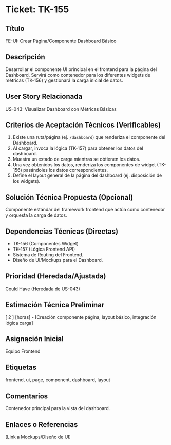 # Ticket: TK-155

## Título
FE-UI: Crear Página/Componente Dashboard Básico

## Descripción
Desarrollar el componente UI principal en el frontend para la página del Dashboard. Servirá como contenedor para los diferentes widgets de métricas (TK-156) y gestionará la carga inicial de datos.

## User Story Relacionada
US-043: Visualizar Dashboard con Métricas Básicas

## Criterios de Aceptación Técnicos (Verificables)
1.  Existe una ruta/página (ej. `/dashboard`) que renderiza el componente del Dashboard.
2.  Al cargar, invoca la lógica (TK-157) para obtener los datos del dashboard.
3.  Muestra un estado de carga mientras se obtienen los datos.
4.  Una vez obtenidos los datos, renderiza los componentes de widget (TK-156) pasándoles los datos correspondientes.
5.  Define el layout general de la página del dashboard (ej. disposición de los widgets).

## Solución Técnica Propuesta (Opcional)
Componente estándar del framework frontend que actúa como contenedor y orquesta la carga de datos.

## Dependencias Técnicas (Directas)
* TK-156 (Componentes Widget)
* TK-157 (Lógica Frontend API)
* Sistema de Routing del Frontend.
* Diseño de UI/Mockups para el Dashboard.

## Prioridad (Heredada/Ajustada)
Could Have (Heredada de US-043)

## Estimación Técnica Preliminar
[ 2 ] [horas] - [Creación componente página, layout básico, integración lógica carga]

## Asignación Inicial
Equipo Frontend

## Etiquetas
frontend, ui, page, component, dashboard, layout

## Comentarios
Contenedor principal para la vista del dashboard.

## Enlaces o Referencias
[Link a Mockups/Diseño de UI]